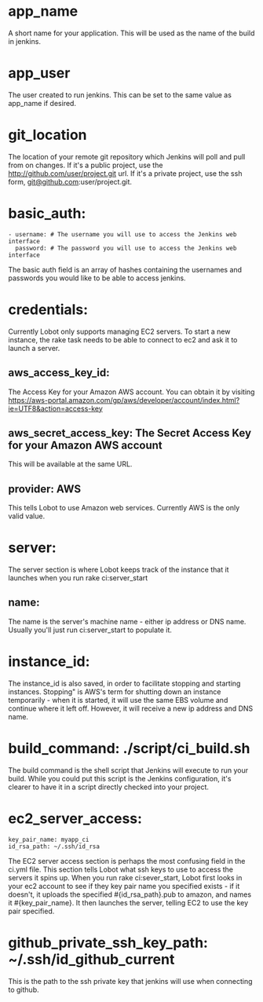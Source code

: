 # app_name
A short name for your application.  This will be used as the name of the build in jenkins.

# app_user
The user created to run jenkins.  This can be set to the same value as app_name if desired.

# git_location
The location of your remote git repository which Jenkins will poll and pull from on changes.  If it's a public project, use the http://github.com/user/project.git url.  If it's a private project, use the ssh form, git@github.com:user/project.git.

# basic_auth:
	- username: # The username you will use to access the Jenkins web interface
	  password: # The password you will use to access the Jenkins web interface
The basic auth field is an array of hashes containing the usernames and passwords you would like to be able to access jenkins.

# credentials:
Currently Lobot only supports managing EC2 servers. To start a new instance, the rake task needs to be able to connect to ec2 and ask it to launch a server.
##  aws_access_key_id:
The Access Key for your Amazon AWS account.  You can obtain it by visiting
https://aws-portal.amazon.com/gp/aws/developer/account/index.html?ie=UTF8&action=access-key
##  aws_secret_access_key: The Secret Access Key for your Amazon AWS account
This will be available at the same URL.
##  provider: AWS
This tells Lobot to use Amazon web services.  Currently AWS is the only valid value.

# server:
The server section is where Lobot keeps track of the instance that it launches when you run rake ci:server_start
##  name:
The name is the server's machine name - either ip address or DNS name.  Usually you'll just run ci:server_start to populate it.
#  instance_id:
The instance_id is also saved, in order to facilitate stopping and starting instances.  Stopping" is AWS's term for shutting down an instance temporarily - when it is started, it will use the same EBS volume and continue where it left off.  However, it will receive a new ip address and DNS name.

# build_command: ./script/ci_build.sh
The build command is the shell script that Jenkins will execute to run your build.  While you could put this script is the Jenkins configuration, it's clearer to have it in a script directly checked into your project.

# ec2_server_access:
	key_pair_name: myapp_ci
	id_rsa_path: ~/.ssh/id_rsa

The EC2 server access section is perhaps the most confusing field in the ci.yml file. This section tells Lobot what ssh keys to use to access the servers it spins up.  When you run rake ci:sever_start, Lobot first looks in your ec2 account to see if they key pair name you specified exists - if it doesn't, it uploads the specified #{id_rsa_path}.pub to amazon, and names it #{key_pair_name}.  It then launches the server, telling EC2 to use the key pair specified.

# github_private_ssh_key_path: ~/.ssh/id_github_current
This is the path to the ssh private key that jenkins will use when connecting to github.

